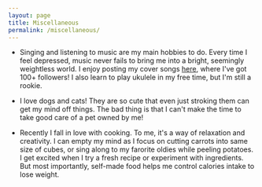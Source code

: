 ```yaml
---
layout: page
title: Miscellaneous
permalink: /miscellaneous/
---
```


<!-- **Singing<i class="em em-microphone" aria-role="presentation" aria-label="MICROPHONE"></i> and listening to music<i class="em em-musical_note" aria-role="presentation" aria-label="MUSICAL NOTE"></i>** -->
- Singing and listening to music are my main hobbies to do. Every time I feel depressed, music never fails to bring me into a bright, seemingly weightless world. I enjoy posting my cover songs [here][kg], where I've got 100+ followers! I also learn to play ukulele in my free time, but I'm still a rookie.  

 <!-- **dogs<i class="em em-dog" aria-role="presentation" aria-label="DOG FACE"></i> and cats<i class="em em-cat" aria-role="presentation" aria-label="CAT FACE"></i>** -->

- I love dogs and cats! They are so cute that even just stroking them can get my mind off things. The bad thing is that I can't make the time to take good care of a pet owned by me!

<!-- **cooking**<i class="em em-female-cook" aria-role="presentation" aria-label=""></i> -->
- Recently I fall in love with cooking. To me, it's a way of relaxation and creativity. I can empty my mind as I focus on cutting carrots into same size of cubes, or sing along to my farorite oldies while peeling potatoes. I get excited when I try a fresh recipe or experiment with ingredients. But most importantly, self-made food helps me control calories intake to lose weight<i class="em em-clap" aria-role="presentation" aria-label="CLAPPING HANDS SIGN"></i>.



[kg]: https://node.kg.qq.com/personal?uid=679f9483272e308c
